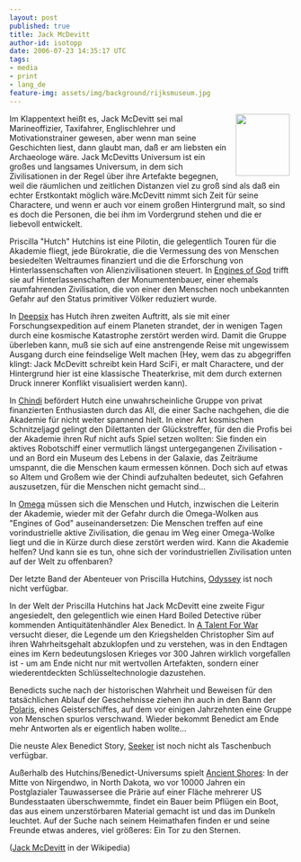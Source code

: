 ```yaml
---
layout: post
published: true
title: Jack McDevitt
author-id: isotopp
date: 2006-07-23 14:35:17 UTC
tags:
- media
- print
- lang_de
feature-img: assets/img/background/rijksmuseum.jpg
---
```

<a class='serendipity_image_link' href='http://www.sfwa.org/members/McDevitt/'><!--s9ymdb:4004--><img width='96' height='110' style="float: right; border: 0px; padding-left: 5px; padding-right: 5px;" src="/uploads/jackmvdevitt.serendipityThumb.jpg" alt="" /></a> Im Klappentext heißt es, Jack McDevitt sei mal Marineoffizier, Taxifahrer, Englischlehrer und Motivationstrainer gewesen, aber wenn man seine Geschichten liest, dann glaubt man, daß er am liebsten ein Archaeologe wäre. Jack McDevitts Universum ist ein großes und langsames Universum, in dem sich Zivilisationen in der Regel über ihre Artefakte begegnen, weil die räumlichen und zeitlichen Distanzen viel zu groß sind als daß ein echter Erstkontakt möglich wäre.McDevitt nimmt sich Zeit für seine Charactere, und wenn er auch vor einem großen Hintergrund malt, so sind es doch die Personen, die bei ihm im Vordergrund stehen und die er liebevoll entwickelt.

Priscilla "Hutch" Hutchins ist eine Pilotin, die gelegentlich Touren für die Akademie fliegt, jede Bürokratie, die die Vermessung des von Menschen besiedelten Weltraumes finanziert und die die Erforschung von Hinterlassenschaften von Alienzivilisationen steuert. In <a href="http://www.amazon.de/gp/product/0441002846/">Engines of God</a> trifft sie auf Hinterlassenschaften der Monumentenbauer, einer ehemals raumfahrenden Zivilisation, die von einer den Menschen noch unbekannten Gefahr auf den Status primitiver Völker reduziert wurde.



In <a href="http://www.amazon.de/gp/product/0061020060/">Deepsix</a> has Hutch ihren zweiten Auftritt, als sie mit einer Forschungsexpedition auf einem Planeten strandet, der in wenigen Tagen durch eine kosmische Katastrophe zerstört werden wird. Damit die Gruppe überleben kann, muß sie sich auf eine anstrengende Reise mit ungewissem Ausgang durch eine feindselige Welt machen (Hey, wem das zu abgegriffen klingt: Jack McDevitt schreibt kein Hard SciFi, er malt Charactere, und der Hintergrund hier ist eine klassische Theaterkrise, mit dem durch externen Druck innerer Konflikt visualisiert werden kann).

In <a href="http://www.amazon.de/gp/product/0441011020/">Chindi</a> befördert Hutch eine unwahrscheinliche Gruppe von privat finanzierten Enthusiasten durch das All, die einer Sache nachgehen, die die Akademie für nicht weiter spannend hielt. In einer Art kosmischen Schnitzeljagd gelingt den Dilettanten der Glückstreffer, für den die Profis bei der Akademie ihren Ruf nicht aufs Spiel setzen wollten: Sie finden ein aktives Robotschiff einer vermutlich längst untergegangenen Zivilisation - und an Bord ein Museum des Lebens in der Galaxie, das Zeiträume umspannt, die die Menschen kaum ermessen können. Doch sich auf etwas so Altem und Großem wie der Chindi aufzuhalten bedeutet, sich Gefahren auszusetzen, für die Menschen nicht gemacht sind...

In <a href="http://www.amazon.de/gp/product/0441012108/">Omega</a> müssen sich die Menschen und Hutch, inzwischen die Leiterin der Akademie, wieder mit der Gefahr durch die Omega-Wolken aus "Engines of God" auseinandersetzen: Die Menschen treffen auf eine vorindustrielle aktive Zivilisation, die genau im Weg einer Omega-Wolke liegt und die in Kürze durch diese zerstört werden wird. Kann die Akademie helfen? Und kann sie es tun, ohne sich der vorindustriellen Zivilisation unten auf der Welt zu offenbaren?

Der letzte Band der Abenteuer von Priscilla Hutchins, <a href="http://www.amazon.de/gp/product/044101433X/">Odyssey</a> ist noch nicht verfügbar.

In der Welt der Priscilla Hutchins hat Jack McDevitt eine zweite Figur angesiedelt, den gelegentlich wie einen Hard Boiled Detective rüber kommenden Antiquitätenhändler Alex Benedict. In <a href="http://www.amazon.de/gp/product/0441012175">A Talent For War</a> versucht dieser, die Legende um den Kriegshelden Christopher Sim auf ihren Wahrheitsgehalt abzuklopfen und zu verstehen, was in den Endtagen eines im Kern bedeutungslosen Krieges vor 300 Jahren wirklich vorgefallen ist - um am Ende nicht nur mit wertvollen Artefakten, sondern einer wiederentdeckten Schlüsseltechnologie dazustehen.

Benedicts suche nach der historischen Wahrheit und Beweisen für den tatsächlichen Ablauf der Geschehnisse ziehen ihn auch in den Bann der <a href="http://www.amazon.de/gp/product/0441012531">Polaris</a>, eines Geisterschiffes, auf dem vor einigen Jahrzehnten eine Gruppe von Menschen spurlos verschwand. Wieder bekommt Benedict am Ende mehr Antworten als er eigentlich haben wollte...

Die neuste Alex Benedict Story, <a href="http://www.amazon.de/gp/product/0441013295">Seeker</a> ist noch nicht als Taschenbuch verfügbar.

Außerhalb des Hutchins/Benedict-Universums spielt <a href="http://www.amazon.de/gp/product/0061054267/">Ancient Shores</a>: In der Mitte von Nirgendwo, in North Dakota, wo vor 10000 Jahren ein Postglazialer Tauwassersee die Prärie auf einer Fläche mehrerer US Bundesstaaten überschwemmte, findet ein Bauer beim Pflügen ein Boot, das aus einem unzerstörbaren Material gemacht ist und das im Dunkeln leuchtet. Auf der Suche nach seinem Heimathafen finden er und seine Freunde etwas anderes, viel größeres: Ein Tor zu den Sternen.

(<a href="http://en.wikipedia.org/wiki/Jack_McDevitt">Jack McDevitt</a> in der Wikipedia)
